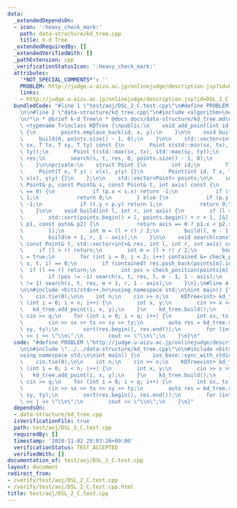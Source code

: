 ```yaml
---
data:
  _extendedDependsOn:
  - icon: ':heavy_check_mark:'
    path: data-structure/kd_tree.cpp
    title: k-d Tree
  _extendedRequiredBy: []
  _extendedVerifiedWith: []
  _pathExtension: cpp
  _verificationStatusIcon: ':heavy_check_mark:'
  attributes:
    '*NOT_SPECIAL_COMMENTS*': ''
    PROBLEM: http://judge.u-aizu.ac.jp/onlinejudge/description.jsp?id=DSL_2_C
    links:
    - http://judge.u-aizu.ac.jp/onlinejudge/description.jsp?id=DSL_2_C
  bundledCode: "#line 1 \"test/aoj/DSL_2_C.test.cpp\"\n#define PROBLEM \"http://judge.u-aizu.ac.jp/onlinejudge/description.jsp?id=DSL_2_C\"\
    \n\n#line 2 \"data-structure/kd_tree.cpp\"\n#include <algorithm>\n#include <vector>\n\
    \n/*\n * @brief k-d Tree\n * @docs docs/data-structure/kd_tree.md\n */\ntemplate\
    \ <typename T>\nclass KDTree {\npublic:\n    void add_point(int id, T x, T y)\
    \ {\n        points.emplace_back(id, x, y);\n    }\n\n    void build() {\n   \
    \     build(0, points.size() - 1, 0);\n    }\n\n    std::vector<int> search(T\
    \ sx, T tx, T sy, T ty) const {\n        Point s(std::min(sx, tx), std::min(sy,\
    \ ty));\n        Point t(std::max(sx, tx), std::max(sy, ty));\n        std::vector<int>\
    \ res;\n        search(s, t, res, 0, points.size() - 1, 0);\n        return res;\n\
    \    }\n\nprivate:\n    struct Point {\n        int id;\n        T x, y;\n   \
    \     Point(T x, T y) : x(x), y(y) {}\n        Point(int id, T x, T y) : id(id),\
    \ x(x), y(y) {}\n    };\n\n    std::vector<Point> points;\n\n    int check_position(const\
    \ Point& p, const Point& s, const Point& t, int axis) const {\n        if (axis\
    \ == 0) {\n            if (p.x < s.x) return -1;\n            if (t.x < p.x) return\
    \ 1;\n            return 0;\n        } else {\n            if (p.y < s.y) return\
    \ -1;\n            if (t.y < p.y) return 1;\n            return 0;\n        }\n\
    \    }\n\n    void build(int l, int r, int axis) {\n        if (l > r) return;\n\
    \        std::sort(points.begin() + l, points.begin() + r + 1, [&](const auto&\
    \ p1, const auto& p2) {\n            return axis == 0 ? p1.x < p2.x : p1.y < p2.y;\n\
    \        });\n        int m = (l + r) / 2;\n        build(l, m - 1, 1 - axis);\n\
    \        build(m + 1, r, 1 - axis);\n    }\n\n    void search(const Point& s,\
    \ const Point& t, std::vector<int>& res, int l, int r, int axis) const {\n   \
    \     if (l > r) return;\n        int m = (l + r) / 2;\n        bool contained\
    \ = true;\n        for (int i = 0; i < 2; i++) contained &= check_position(points[m],\
    \ s, t, i) == 0;\n        if (contained) res.push_back(points[m].id);\n      \
    \  if (l == r) return;\n        int pos = check_position(points[m], s, t, axis);\n\
    \        if (pos != -1) search(s, t, res, l, m - 1, 1 - axis);\n        if (pos\
    \ != 1) search(s, t, res, m + 1, r, 1 - axis);\n    }\n};\n#line 4 \"test/aoj/DSL_2_C.test.cpp\"\
    \n\n#include <bits/stdc++.h>\nusing namespace std;\n\nint main() {\n    ios_base::sync_with_stdio(false);\n\
    \    cin.tie(0);\n\n    int n;\n    cin >> n;\n    KDTree<int> kd_tree;\n    for\
    \ (int i = 0; i < n; i++) {\n        int x, y;\n        cin >> x >> y;\n     \
    \   kd_tree.add_point(i, x, y);\n    }\n    kd_tree.build();\n    int q;\n   \
    \ cin >> q;\n    for (int i = 0; i < q; i++) {\n        int sx, tx, sy, ty;\n\
    \        cin >> sx >> tx >> sy >> ty;\n        auto res = kd_tree.search(sx, tx,\
    \ sy, ty);\n        sort(res.begin(), res.end());\n        for (int j : res) cout\
    \ << j << \"\\n\";\n        cout << \"\\n\";\n    }\n}\n"
  code: "#define PROBLEM \"http://judge.u-aizu.ac.jp/onlinejudge/description.jsp?id=DSL_2_C\"\
    \n\n#include \"../../data-structure/kd_tree.cpp\"\n\n#include <bits/stdc++.h>\n\
    using namespace std;\n\nint main() {\n    ios_base::sync_with_stdio(false);\n\
    \    cin.tie(0);\n\n    int n;\n    cin >> n;\n    KDTree<int> kd_tree;\n    for\
    \ (int i = 0; i < n; i++) {\n        int x, y;\n        cin >> x >> y;\n     \
    \   kd_tree.add_point(i, x, y);\n    }\n    kd_tree.build();\n    int q;\n   \
    \ cin >> q;\n    for (int i = 0; i < q; i++) {\n        int sx, tx, sy, ty;\n\
    \        cin >> sx >> tx >> sy >> ty;\n        auto res = kd_tree.search(sx, tx,\
    \ sy, ty);\n        sort(res.begin(), res.end());\n        for (int j : res) cout\
    \ << j << \"\\n\";\n        cout << \"\\n\";\n    }\n}"
  dependsOn:
  - data-structure/kd_tree.cpp
  isVerificationFile: true
  path: test/aoj/DSL_2_C.test.cpp
  requiredBy: []
  timestamp: '2020-11-02 20:03:26+09:00'
  verificationStatus: TEST_ACCEPTED
  verifiedWith: []
documentation_of: test/aoj/DSL_2_C.test.cpp
layout: document
redirect_from:
- /verify/test/aoj/DSL_2_C.test.cpp
- /verify/test/aoj/DSL_2_C.test.cpp.html
title: test/aoj/DSL_2_C.test.cpp
---
```

